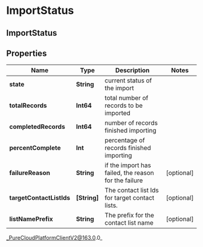 # ImportStatus

## ImportStatus

## Properties

|Name | Type | Description | Notes|
|------------ | ------------- | ------------- | -------------|
| **state** | **String** | current status of the import | |
| **totalRecords** | **Int64** | total number of records to be imported | |
| **completedRecords** | **Int64** | number of records finished importing | |
| **percentComplete** | **Int** | percentage of records finished importing | |
| **failureReason** | **String** | if the import has failed, the reason for the failure | [optional] |
| **targetContactListIds** | **[String]** | The contact list Ids for target contact lists. | [optional] |
| **listNamePrefix** | **String** | The prefix for the contact list name | [optional] |



_PureCloudPlatformClientV2@163.0.0_
